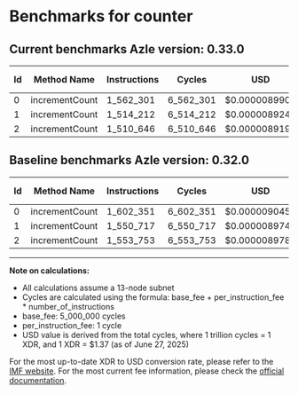 # Benchmarks for counter

## Current benchmarks Azle version: 0.33.0

| Id  | Method Name    | Instructions | Cycles    | USD           | USD/Million Calls | Change                             |
| --- | -------------- | ------------ | --------- | ------------- | ----------------- | ---------------------------------- |
| 0   | incrementCount | 1_562_301    | 6_562_301 | $0.0000089904 | $8.99             | <font color="green">-40_050</font> |
| 1   | incrementCount | 1_514_212    | 6_514_212 | $0.0000089245 | $8.92             | <font color="green">-36_505</font> |
| 2   | incrementCount | 1_510_646    | 6_510_646 | $0.0000089196 | $8.91             | <font color="green">-43_107</font> |

## Baseline benchmarks Azle version: 0.32.0

| Id  | Method Name    | Instructions | Cycles    | USD           | USD/Million Calls |
| --- | -------------- | ------------ | --------- | ------------- | ----------------- |
| 0   | incrementCount | 1_602_351    | 6_602_351 | $0.0000090452 | $9.04             |
| 1   | incrementCount | 1_550_717    | 6_550_717 | $0.0000089745 | $8.97             |
| 2   | incrementCount | 1_553_753    | 6_553_753 | $0.0000089786 | $8.97             |

---

**Note on calculations:**

- All calculations assume a 13-node subnet
- Cycles are calculated using the formula: base_fee + per_instruction_fee \* number_of_instructions
- base_fee: 5_000_000 cycles
- per_instruction_fee: 1 cycle
- USD value is derived from the total cycles, where 1 trillion cycles = 1 XDR, and 1 XDR = $1.37 (as of June 27, 2025)

For the most up-to-date XDR to USD conversion rate, please refer to the [IMF website](https://www.imf.org/external/np/fin/data/rms_sdrv.aspx).
For the most current fee information, please check the [official documentation](https://internetcomputer.org/docs/references/cycles-cost-formulas).
